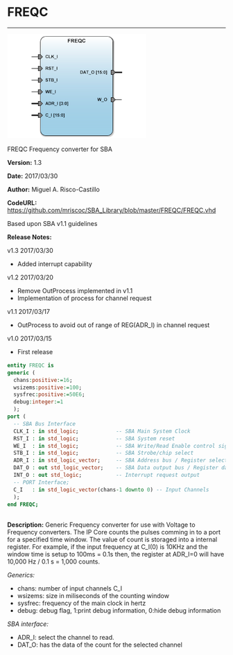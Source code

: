 # **FREQC**
- - - 
![](image.png)   

FREQC Frequency converter for SBA

**Version:** 1.3  

**Date:** 2017/03/30  

**Author:** Miguel A. Risco-Castillo  

**CodeURL:** https://github.com/mriscoc/SBA_Library/blob/master/FREQC/FREQC.vhd  

Based upon SBA v1.1 guidelines

**Release Notes:**

v1.3 2017/03/30
- Added interrupt capability

v1.2 2017/03/20
- Remove OutProcess implemented in v1.1
- Implementation of process for channel request

v1.1 2017/03/17
- OutProcess to avoid out of range of REG(ADR_I) in channel request

v1.0 2017/03/15
- First release
 

```vhdl
entity FREQC is
generic (
  chans:positive:=16;
  wsizems:positive:=100;
  sysfrec:positive:=50E6;
  debug:integer:=1
  );
port (
  -- SBA Bus Interface
  CLK_I : in std_logic;            -- SBA Main System Clock
  RST_I : in std_logic;            -- SBA System reset
  WE_I  : in std_logic;            -- SBA Write/Read Enable control signal
  STB_I : in std_logic;            -- SBA Strobe/chip select
  ADR_I : in std_logic_vector;     -- SBA Address bus / Register select
  DAT_O : out std_logic_vector;    -- SBA Data output bus / Register data
  INT_O	: out std_logic;           -- Interrupt request output
  -- PORT Interface;
  C_I   : in std_logic_vector(chans-1 downto 0) -- Input Channels
  );
end FREQC;
           
```

**Description:**
Generic Frequency converter for use with Voltage to Frequency
converters. The IP Core counts the pulses comming in to a port for a
specified time window. The value of count is storaged into a internal
register. For example, if the input frequency at C_I(0) is 10KHz and the
window time is setup to 100ms = 0.1s then, the register at ADR_I=0 will have
10,000 Hz / 0.1 s = 1,000 counts.

*Generics:*
- chans: number of input channels C_I
- wsizems: size in miliseconds of the counting window
- sysfrec: frequency of the main clock in hertz
- debug: debug flag, 1:print debug information, 0:hide debug information


*SBA interface:*
- ADR_I: select the channel to read.
- DAT_O: has the data of the count for the selected channel
